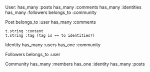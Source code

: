 User:
    has_many :posts 
    has_many :comments
    has_many :identities
    has_many :followers
    belongs_to :community



Post
    belongs_to :user
    has_many :comments
    
    t.string :content
    t.string :tag (tag is == to identities?)



Identity
    has_many :users
    has_one :community 
    



Followers
    belongs_to :user





Community
    has_many :members
    has_one :identity 
    has_many :posts 